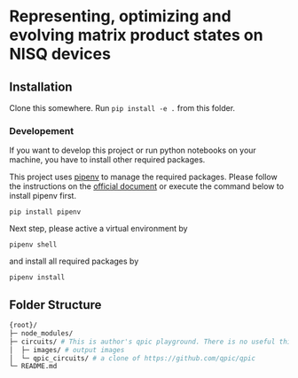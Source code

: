 # Representing, optimizing and evolving matrix product states on NISQ devices

## Installation
Clone this somewhere. Run `pip install -e .` from this folder.

### Developement

If you want to develop this project or run python notebooks on your machine,
you have to install other required packages.

This project uses [pipenv](https://pipenv.pypa.io/en/latest/) to manage the required
packages. Please follow the instructions on the [official document](https://pipenv.pypa.io/en/latest/)
or execute the command below to install pipenv first.

```
pip install pipenv
```

Next step, please active a virtual environment by

```
pipenv shell
```

and install all required packages by

```
pipenv install
```

## Folder Structure

```bash
{root}/
├─ node_modules/
├─ circuits/ # This is author's qpic playground. There is no useful thing under this folder.
│  ├─ images/ # output images
│  └─ qpic_circuits/ # a clone of https://github.com/qpic/qpic
└─ README.md
```
 
 
